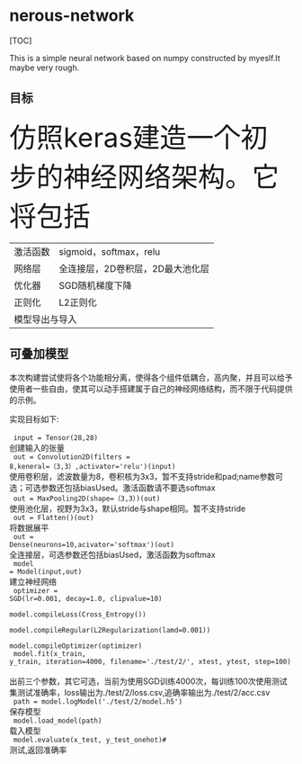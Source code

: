 # nerous-network

[TOC]

This is a simple neural network based on numpy constructed by myeslf.It maybe very rough.
## 目标

<font size = 20>仿照keras建造一个初步的神经网络架构。它将包括</font><br>
<table>
  <tr>
<td>激活函数</td><td>sigmoid，softmax，relu</td>
  </tr>
  <tr>
<td>网络层</td><td>全连接层，2D卷积层，2D最大池化层</td>
    </tr>
  <tr>
    <td>优化器</td><td>SGD随机梯度下降</td>
    </tr>
  <tr>
  <td>正则化</td><td>L2正则化</td>
  </tr>
  <tr>
    <td colspan = 2>模型导出与导入</td>
    </tr>
  </table>
  
  ## 可叠加模型
  
  本次构建尝试使将各个功能相分离，使得各个组件低耦合，高内聚，并且可以给予使用者一些自由，使其可以动手搭建属于自己的神经网络结构，而不限于代码提供的示例。
  
  实现目标如下:<br>
  <br>
  <code>
  input = Tensor(28,28)</code>
  <br>创建输入的张量<br>
  <code>
  out = Convolution2D(filters = 8,keneral=（3,3）,activator='relu')(input)
</code>
<br>
使用卷积层，滤波数量为8，卷积核为3x3，暂不支持stride和pad;name参数可选；可选参数还包括biasUsed。激活函数请不要选softmax
<br>
<code>
  out = MaxPooling2D(shape=（3,3）)(out)
  </code>
  <br>使用池化层，视野为3x3，默认stride与shape相同。暂不支持stride<br>
  <code>
  out = Flatten()(out)
  </code>
  <br>将数据展平<br>
  <code>
  out = Dense(neurons=10,acivator='softmax')(out)
  </code>
  <br>全连接层，可选参数还包括biasUsed，激活函数为softmax<br>
  <code>
  model = Model(input,out)
  </code>
  <br>建立神经网络<br>
  <code>
  optimizer = SGD(lr=0.001, decay=1.0, clipvalue=10)
   </code>
  <br>
  <code>
  model.compileLoss(Cross_Entropy())
   </code>
  <br>
  <code>
  model.compileRegular(L2Regularization(lamd=0.001))
   </code>
  <br>
  <code>
  model.compileOptimizer(optimizer)
  </code>
  <br>
  <code>
  model.fit(x_train, y_train, iteration=4000, filename='./test/2/', xtest, ytest, step=100)
</code>
  <br>出前三个参数，其它可选，当前为使用SGD训练4000次，每训练100次使用测试集测试准确率，loss输出为./test/2/loss.csv,追确率输出为./test/2/acc.csv<br>
  <code>
path = model.logModel('./test/2/model.h5')
  </code>
  <br>保存模型<br>
  <code>
model.load_model(path)
  </code>
  <br>载入模型<br>
  <code>
model.evaluate(x_test, y_test_onehot)#
  </code>
  <br>测试,返回准确率<br>

  
